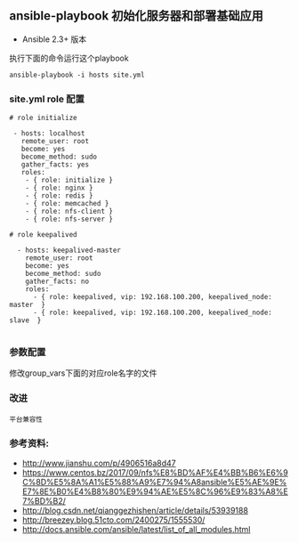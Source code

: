 ## ansible-playbook 初始化服务器和部署基础应用

- Ansible 2.3+ 版本

执行下面的命令运行这个playbook

	ansible-playbook -i hosts site.yml

### site.yml role 配置


``` 
# role initialize

 - hosts: localhost
   remote_user: root
   become: yes
   become_method: sudo
   gather_facts: yes
   roles:
    - { role: initialize }
    - { role: nginx }
    - { role: redis }
    - { role: memcached }
    - { role: nfs-client }
    - { role: nfs-server }
```

``` 
# role keepalived 

  - hosts: keepalived-master
    remote_user: root
    become: yes
    become_method: sudo
    gather_facts: no
    roles:
      - { role: keepalived, vip: 192.168.100.200, keepalived_node: master  }
      - { role: keepalived, vip: 192.168.100.200, keepalived_node: slave  }


```

### 参数配置

修改group_vars下面的对应role名字的文件


### 改进

	平台兼容性

### 参考资料:
- http://www.jianshu.com/p/4906516a8d47
- https://www.centos.bz/2017/09/nfs%E8%BD%AF%E4%BB%B6%E6%9C%8D%E5%8A%A1%E5%88%A9%E7%94%A8ansible%E5%AE%9E%E7%8E%B0%E4%B8%80%E9%94%AE%E5%8C%96%E9%83%A8%E7%BD%B2/
- http://blog.csdn.net/qianggezhishen/article/details/53939188
- http://breezey.blog.51cto.com/2400275/1555530/
- http://docs.ansible.com/ansible/latest/list_of_all_modules.html
